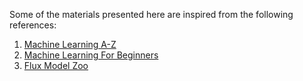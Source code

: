 Some of the materials presented here are inspired from the following references:

1. [Machine Learning A-Z](https://www.superdatascience.com/pages/machine-learning)  
1. [Machine Learning For Beginners](https://github.com/microsoft/ML-For-Beginners)  
1. [Flux Model Zoo](https://github.com/FluxML/model-zoo)  

